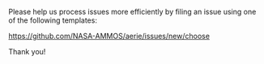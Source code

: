 Please help us process issues more efficiently by filing an issue using one of the following templates:

https://github.com/NASA-AMMOS/aerie/issues/new/choose

Thank you!

